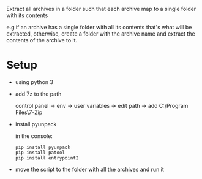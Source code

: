 Extract all archives in a folder such that each archive map to a single folder with its contents

e.g if an archive has a single folder with all its contents that's what will be extracted, otherwise, create a folder with the archive name and extract the contents of the archive to it.

# Setup 

* using python 3

* add 7z to the path

  control panel -> env -> user variables -> edit path -> add C:\Program Files\7-Zip

* install pyunpack

  in the console:

  ```
  pip install pyunpack
  pip install patool
  pip install entrypoint2
  ```

* move the script to the folder with all the archives and run it 

